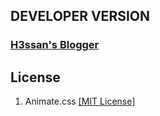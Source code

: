 ## DEVELOPER VERSION
### [H3ssan's Blogger](https://H3ssan.github.io)

## License
1) Animate.css [[MIT License]](https://github.com/daneden/animate.css/blob/master/LICENSE)
